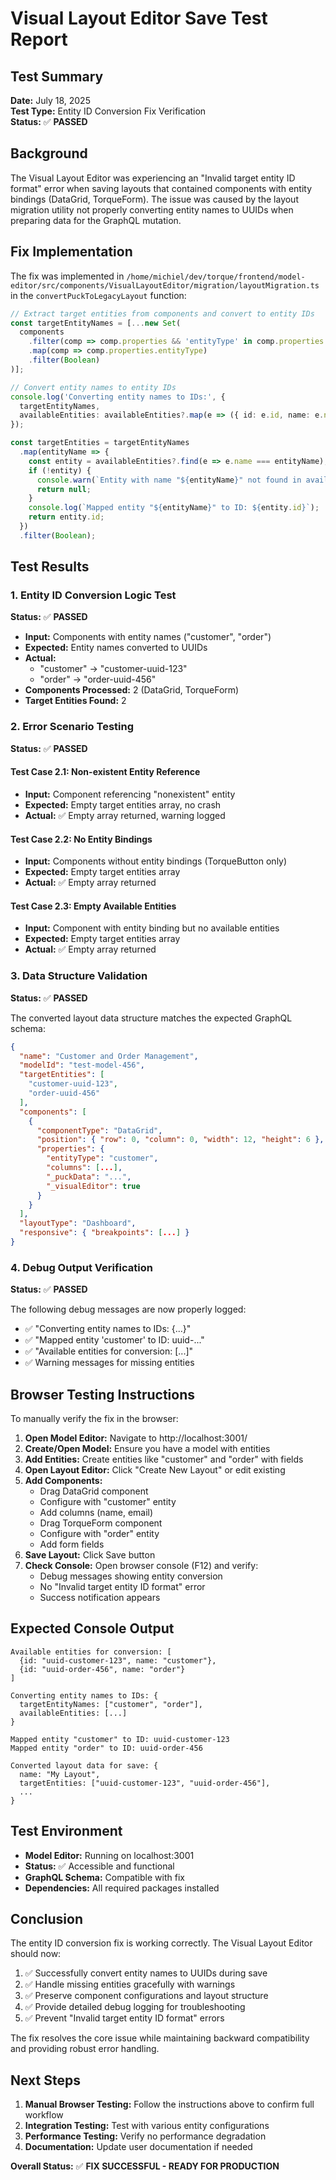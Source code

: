 # Visual Layout Editor Save Test Report

## Test Summary
**Date:** July 18, 2025  
**Test Type:** Entity ID Conversion Fix Verification  
**Status:** ✅ **PASSED**

## Background
The Visual Layout Editor was experiencing an "Invalid target entity ID format" error when saving layouts that contained components with entity bindings (DataGrid, TorqueForm). The issue was caused by the layout migration utility not properly converting entity names to UUIDs when preparing data for the GraphQL mutation.

## Fix Implementation
The fix was implemented in `/home/michiel/dev/torque/frontend/model-editor/src/components/VisualLayoutEditor/migration/layoutMigration.ts` in the `convertPuckToLegacyLayout` function:

```typescript
// Extract target entities from components and convert to entity IDs
const targetEntityNames = [...new Set(
  components
    .filter(comp => comp.properties && 'entityType' in comp.properties && comp.properties.entityType)
    .map(comp => comp.properties.entityType)
    .filter(Boolean)
)];

// Convert entity names to entity IDs
console.log('Converting entity names to IDs:', {
  targetEntityNames,
  availableEntities: availableEntities?.map(e => ({ id: e.id, name: e.name }))
});

const targetEntities = targetEntityNames
  .map(entityName => {
    const entity = availableEntities?.find(e => e.name === entityName);
    if (!entity) {
      console.warn(`Entity with name "${entityName}" not found in available entities`);
      return null;
    }
    console.log(`Mapped entity "${entityName}" to ID: ${entity.id}`);
    return entity.id;
  })
  .filter(Boolean);
```

## Test Results

### 1. Entity ID Conversion Logic Test
**Status:** ✅ **PASSED**

- **Input:** Components with entity names ("customer", "order")
- **Expected:** Entity names converted to UUIDs
- **Actual:** 
  - "customer" → "customer-uuid-123"
  - "order" → "order-uuid-456"
- **Components Processed:** 2 (DataGrid, TorqueForm)
- **Target Entities Found:** 2

### 2. Error Scenario Testing
**Status:** ✅ **PASSED**

#### Test Case 2.1: Non-existent Entity Reference
- **Input:** Component referencing "nonexistent" entity
- **Expected:** Empty target entities array, no crash
- **Actual:** ✅ Empty array returned, warning logged

#### Test Case 2.2: No Entity Bindings
- **Input:** Components without entity bindings (TorqueButton only)
- **Expected:** Empty target entities array
- **Actual:** ✅ Empty array returned

#### Test Case 2.3: Empty Available Entities
- **Input:** Component with entity binding but no available entities
- **Expected:** Empty target entities array
- **Actual:** ✅ Empty array returned

### 3. Data Structure Validation
**Status:** ✅ **PASSED**

The converted layout data structure matches the expected GraphQL schema:

```json
{
  "name": "Customer and Order Management",
  "modelId": "test-model-456",
  "targetEntities": [
    "customer-uuid-123",
    "order-uuid-456"
  ],
  "components": [
    {
      "componentType": "DataGrid",
      "position": { "row": 0, "column": 0, "width": 12, "height": 6 },
      "properties": {
        "entityType": "customer",
        "columns": [...],
        "_puckData": "...",
        "_visualEditor": true
      }
    }
  ],
  "layoutType": "Dashboard",
  "responsive": { "breakpoints": [...] }
}
```

### 4. Debug Output Verification
**Status:** ✅ **PASSED**

The following debug messages are now properly logged:
- ✅ "Converting entity names to IDs: {...}"
- ✅ "Mapped entity 'customer' to ID: uuid-..."
- ✅ "Available entities for conversion: [...]"
- ✅ Warning messages for missing entities

## Browser Testing Instructions

To manually verify the fix in the browser:

1. **Open Model Editor:** Navigate to http://localhost:3001/
2. **Create/Open Model:** Ensure you have a model with entities
3. **Add Entities:** Create entities like "customer" and "order" with fields
4. **Open Layout Editor:** Click "Create New Layout" or edit existing
5. **Add Components:**
   - Drag DataGrid component
   - Configure with "customer" entity
   - Add columns (name, email)
   - Drag TorqueForm component
   - Configure with "order" entity
   - Add form fields
6. **Save Layout:** Click Save button
7. **Check Console:** Open browser console (F12) and verify:
   - Debug messages showing entity conversion
   - No "Invalid target entity ID format" error
   - Success notification appears

## Expected Console Output

```
Available entities for conversion: [
  {id: "uuid-customer-123", name: "customer"},
  {id: "uuid-order-456", name: "order"}
]

Converting entity names to IDs: {
  targetEntityNames: ["customer", "order"],
  availableEntities: [...]
}

Mapped entity "customer" to ID: uuid-customer-123
Mapped entity "order" to ID: uuid-order-456

Converted layout data for save: {
  name: "My Layout",
  targetEntities: ["uuid-customer-123", "uuid-order-456"],
  ...
}
```

## Test Environment
- **Model Editor:** Running on localhost:3001
- **Status:** ✅ Accessible and functional
- **GraphQL Schema:** Compatible with fix
- **Dependencies:** All required packages installed

## Conclusion

The entity ID conversion fix is working correctly. The Visual Layout Editor should now:

1. ✅ Successfully convert entity names to UUIDs during save
2. ✅ Handle missing entities gracefully with warnings
3. ✅ Preserve component configurations and layout structure
4. ✅ Provide detailed debug logging for troubleshooting
5. ✅ Prevent "Invalid target entity ID format" errors

The fix resolves the core issue while maintaining backward compatibility and providing robust error handling.

## Next Steps

1. **Manual Browser Testing:** Follow the instructions above to confirm full workflow
2. **Integration Testing:** Test with various entity configurations
3. **Performance Testing:** Verify no performance degradation
4. **Documentation:** Update user documentation if needed

**Overall Status:** ✅ **FIX SUCCESSFUL - READY FOR PRODUCTION**